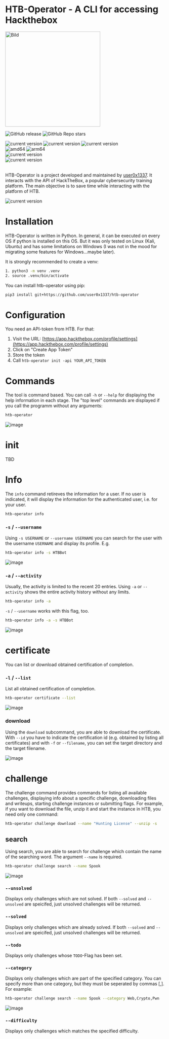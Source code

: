 # HTB-Operator - A CLI for accessing Hackthebox 
<img src="https://github.com/user-attachments/assets/7ea918e1-f9d3-4de5-bca7-5bf396bb4f6e" alt="Bild" width="300"/>

![GitHub release](https://img.shields.io/github/v/release/user0x1337/htb-operator)
![GitHub Repo stars](https://img.shields.io/github/stars/user0x1337/htb-operator)

<div>
  <img alt="current version" src="https://img.shields.io/badge/Linux-supported-success">
  <img alt="current version" src="https://img.shields.io/badge/Windows-unsupported-blue">
  <img alt="current version" src="https://img.shields.io/badge/MacOS-supported_|_untested-yellow">
  <br>
  <img alt="amd64" src="https://img.shields.io/badge/amd64%20(x86__64)-supported-success">
  <img alt="arm64" src="https://img.shields.io/badge/arm64%20(aarch64)-supported-success">
  <br>
  <img alt="current version" src="https://img.shields.io/badge/Python_>=3.12-supported-success">
  <br>
  <img alt="current version" src="https://img.shields.io/badge/HTB--API_v4-supported-success">
  <br><br>
</div>

HTB-Operator is a project developed and maintained by [user0x1337](https://github.com/user0x1337). It interacts with the API of HackTheBox, a popular cybersecurity training platform. The main objective is to save time while interacting with the platform of HTB. 

<img alt="current version" src="https://img.shields.io/badge/Status-Under_Development-red">

# Installation
HTB-Operator is written in Python. In general, it can be executed on every OS if python is installed on this OS. But it was only tested on Linux (Kali, Ubuntu) and has some limitations on Windows (I was not in the mood for migrating some features for Windows...maybe later).

It is strongly recommended to create a venv:
```bash
1. python3 -m venv .venv
2. source .venv/bin/activate 
``` 

You can install htb-operator using pip:
```bash
pip3 install git+https://github.com/user0x1337/htb-operator
```

# Configuration
You need an API-token from HTB. For that:
1. Visit the URL: [https://app.hackthebox.com/profile/settings](https://app.hackthebox.com/profile/settings)
2. Click on "Create App Token"
3. Store the token
4. Call `htb-operator init -api YOUR_API_TOKEN`

# Commands
The tool is command based. You can call `-h` or `--help` for displaying the help information in each stage. The "top level" commands are displayed if you call the programm without any arguments:


```bash 
htb-operator
```
![image](https://github.com/user-attachments/assets/4dd6800d-53c1-464e-acb3-db61ca261082)


# init
TBD
# Info 
The `info` command retireves the information for a user. If no user is indicated, it will display the information for the authenticated user, i.e. for your user. 
```bash
htb-operator info
```

### `-s` / `--username`
Using `-s USERNAME` or `--username USERNAME` you can search for the user with the username `USERNAME` and display its profile. E.g.
```bash
htb-operator info -s HTBBot
```
![image](https://github.com/user-attachments/assets/8a613234-4dce-4f41-8927-cf004c857cdb)


### `-a` / `--activity`
Usually, the activity is limited to the recent 20 entries. Using `-a` or `--activity` shows the entire activity history without any limits.
```bash
htb-operator info -a
```
 
 `-s` / `--username` works with this flag, too.
```bash
htb-operator info -a -s HTBBot
```
![image](https://github.com/user-attachments/assets/addda738-5435-4e66-9058-2efe81ca4a65)


# certificate
You can list or download obtained certification of completion. 

### `-l` / `--list`
List all obtained certification of completion.
```bash
htb-operator certificate --list
```
![image](https://github.com/user-attachments/assets/d9fabf5d-cb2a-4663-812a-55cd030ff275)




### download
Using the `download` subcommand, you are able to download the certificate. With `--id` you have to indicate the certification id (e.g. obtained by listing all certificates) and with `-f` or `--filename`, you can set the target directory and the target filename.

![image](https://github.com/user-attachments/assets/8725d37a-32ea-4d2c-bc23-d90c184cec62)

# challenge
The challenge command provides commands for listing all available challenges, displaying info about a specific challenge, downloading files and writeups, starting challenge instances or submitting flags. For example, if you want to download the file, unzip it and start the instance in HTB, you need only one command:
```bash
htb-operator challenge download --name "Hunting License" --unzip -s
```

## search
Using search, you are able to search for challenge which contain the name of the searching word. The argument `--name` is required.
```bash
htb-operator challenge search --name Spook
```
![image](https://github.com/user-attachments/assets/420f4564-b3d9-40ba-8ff6-f72ec7c54fe2)

### `--unsolved`
Displays only challenges which are not solved. If both `--solved` and `--unsolved` are speicifed, just unsolved challenges will be returned.

### `--solved`
Displays only challenges which are already solved. If both `--solved` and `--unsolved` are speicifed, just unsolved challenges will be returned.

### `--todo`
Displays only challenges whose `TODO`-Flag has been set.

###  `--category` 
Displays only challenges which are part of the specified category. You can specify more than one category, but they must be seperated by commas [,]. For example:
```bash
htb-operator challenge search --name Spook --category Web,Crypto,Pwn
```
![image](https://github.com/user-attachments/assets/1475a94a-7017-4101-b742-de0838c77eab)

### `--difficulty`
Displays only challenges which matches the specified difficulty.



